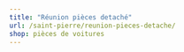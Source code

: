 ```yaml
---
title: "Réunion pièces detaché"
url: /saint-pierre/reunion-pieces-detache/
shop: pièces de voitures
---
```

